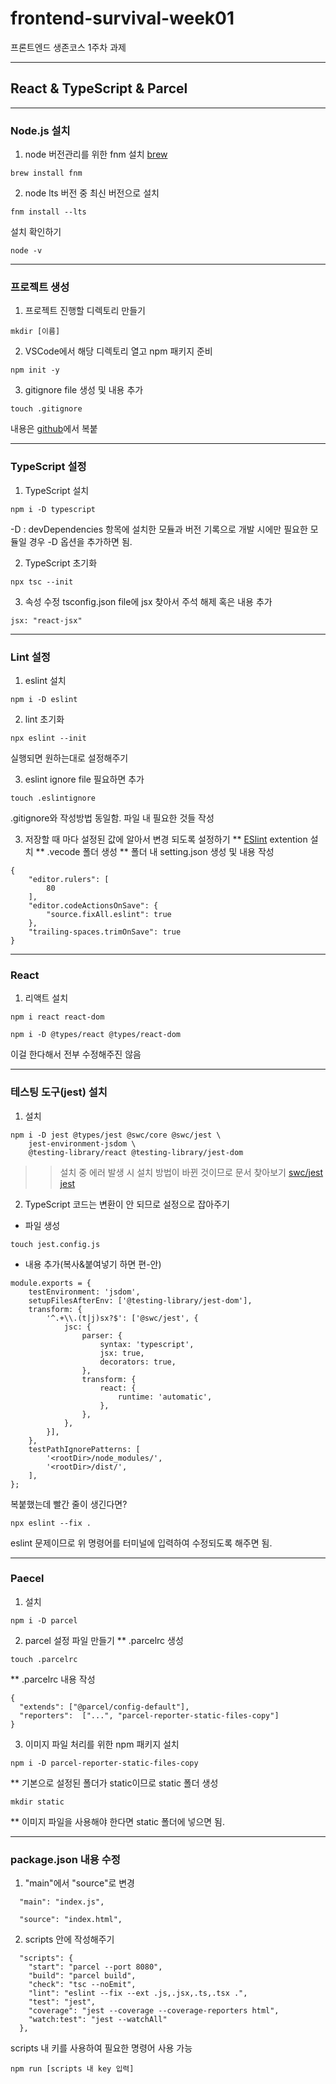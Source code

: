 # frontend-survival-week01

프론트엔드 생존코스 1주차 과제

------------
## React & TypeScript & Parcel

------------
### Node.js 설치

1. node 버전관리를 위한 fnm 설치 [brew](https://formulae.brew.sh/formula/fnm)
```
brew install fnm
```

2. node lts 버전 중 최신 버전으로 설치
```
fnm install --lts
```

설치 확인하기

```
node -v
```


------------
### 프로젝트 생성

1. 프로젝트 진행할 디렉토리 만들기

```
mkdir [이름]
```

2. VSCode에서 해당 디렉토리 열고 npm 패키지 준비
```
npm init -y
```

3. gitignore file 생성 및 내용 추가
```
touch .gitignore
```
내용은 [github](https://github.com/github/gitignore)에서 복붙


------------
### TypeScript 설정

1. TypeScript 설치
```
npm i -D typescript
```
-D : devDependencies 항목에 설치한 모듈과 버전 기록으로 개발 시에만 필요한 모듈일 경우 -D 옵션을 추가하면 됨.

2. TypeScript 초기화
```
npx tsc --init
```

3. 속성 수정
tsconfig.json file에 jsx 찾아서 주석 해제 혹은 내용 추가
```
jsx: "react-jsx"
```


------------
### Lint 설정

1. eslint 설치
```
npm i -D eslint
```

2. lint 초기화
```
npx eslint --init
```
실행되면 원하는대로 설정해주기

3. eslint ignore file 필요하면 추가
```
touch .eslintignore
```
.gitignore와 작성방법 동일함.
파일 내 필요한 것들 작성

3. 저장할 때 마다 설정된 값에 알아서 변경 되도록 설정하기
** [ESlint](https://eslint.org/) extention 설치
** .vecode 폴더 생성
** 폴더 내 setting.json 생성 및 내용 작성
```
{   
    "editor.rulers": [
        80
    ],
    "editor.codeActionsOnSave": {
        "source.fixAll.eslint": true 
    },
    "trailing-spaces.trimOnSave": true
}
```



------------
### React

1. 리액트 설치
```
npm i react react-dom

npm i -D @types/react @types/react-dom
```
이걸 한다해서 전부 수정해주진 않음


------------
### 테스팅 도구(jest) 설치

1. 설치
```
npm i -D jest @types/jest @swc/core @swc/jest \
    jest-environment-jsdom \
    @testing-library/react @testing-library/jest-dom
```

> >설치 중 에러 발생 시 설치 방법이 바뀐 것이므로 문서 찾아보기
> >[swc/jest](https://www.npmjs.com/package/@swc/jest)
> >[jest](https://github.com/jestjs/jest)

2. TypeScript 코드는 변환이 안 되므로 설정으로 잡아주기
+ 파일 생성
```
touch jest.config.js
```

+ 내용 추가(복사&붙여넣기 하면 편-안)
```
module.exports = {
	testEnvironment: 'jsdom',
	setupFilesAfterEnv: ['@testing-library/jest-dom'],
	transform: {
		'^.+\\.(t|j)sx?$': ['@swc/jest', {
			jsc: {
				parser: {
					syntax: 'typescript',
					jsx: true,
					decorators: true,
				},
				transform: {
					react: {
						runtime: 'automatic',
					},
				},
			},
		}],
	},
	testPathIgnorePatterns: [
		'<rootDir>/node_modules/',
		'<rootDir>/dist/',
	],
};
```

복붙했는데 빨간 줄이 생긴다면?
```
npx eslint --fix .
```
eslint 문제이므로 위 명령어를 터미널에 입력하여 수정되도록 해주면 됨.


------------
### Paecel
 
1. 설치
```
npm i -D parcel 
```

2. parcel 설정 파일 만들기
** .parcelrc 생성
```
touch .parcelrc
```
** .parcelrc 내용 작성
```
{
  "extends": ["@parcel/config-default"],
  "reporters":  ["...", "parcel-reporter-static-files-copy"]
}
```

3. 이미지 파일 처리를 위한 npm 패키지 설치
```
npm i -D parcel-reporter-static-files-copy
```
** 기본으로 설정된 폴더가 static이므로 static 폴더 생성
```
mkdir static
```
** 이미지 파일을 사용해야 한다면 static 폴더에 넣으면 됨.



------------
### package.json 내용 수정
1. "main"에서 "source"로 변경
```
  "main": "index.js",
```
```
  "source": "index.html",
```

2. scripts 안에 작성해주기
```
  "scripts": {
    "start": "parcel --port 8080",
    "build": "parcel build",
    "check": "tsc --noEmit",
    "lint": "eslint --fix --ext .js,.jsx,.ts,.tsx .",
    "test": "jest",
    "coverage": "jest --coverage --coverage-reporters html",
    "watch:test": "jest --watchAll"
  },
```

scripts 내 키를 사용하여 필요한 명령어 사용 가능
```
npm run [scripts 내 key 입력]
```